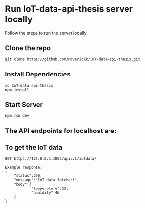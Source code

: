 # Run IoT-data-api-thesis server locally

Follow the steps to run the server locally.

## Clone the repo

    git clone https://github.com/Mcverickk/IoT-data-api-thesis.git
    
## Install Dependencies

    cd IoT-data-api-thesis
    npm install
    
## Start Server

    npm run dev
    
## The API endpoints for localhost are:

## To get the IoT data
`GET https://127.0.0.1:3002/api/v1/iotdata/`

    Example response:
    {
        "status":200,
        "message":"IoT data fetched!",
        "body":{
                "temperature":23,
                "humidity":46
        }
    }
